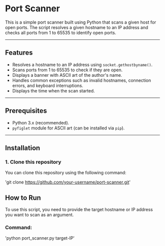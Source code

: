 # Port Scanner

This is a simple port scanner built using Python that scans a given host for open ports. The script resolves a given hostname to an IP address and checks all ports from 1 to 65535 to identify open ports.

---

## Features

- Resolves a hostname to an IP address using `socket.gethostbyname()`.
- Scans ports from 1 to 65535 to check if they are open.
- Displays a banner with ASCII art of the author's name.
- Handles common exceptions such as invalid hostnames, connection errors, and keyboard interruptions.
- Displays the time when the scan started.

---

## Prerequisites

- Python 3.x (recommended).
- `pyfiglet` module for ASCII art (can be installed via `pip`).

---

## Installation

### 1. Clone this repository
You can clone this repository using the following command:

'git clone https://github.com/your-username/port-scanner.git'

## How to Run

To use this script, you need to provide the target hostname or IP address you want to scan as an argument.

### Command:

'python port_scanner.py target-IP'

